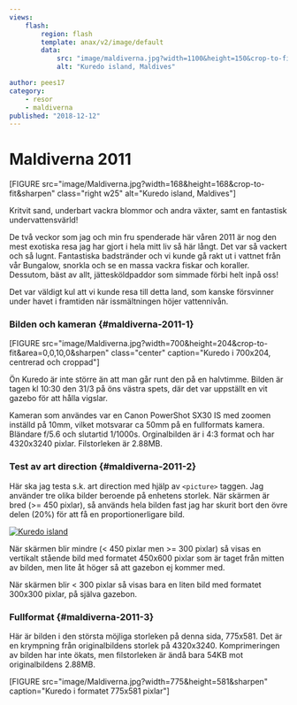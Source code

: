 ```yaml
---
views:
    flash:
        region: flash
        template: anax/v2/image/default
        data:
            src: "image/maldiverna.jpg?width=1100&height=150&crop-to-fit"
            alt: "Kuredo island, Maldives"

author: pees17
category:
    - resor
    - maldiverna
published: "2018-12-12"
---
```

Maldiverna 2011
==================================
[FIGURE src="image/Maldiverna.jpg?width=168&height=168&crop-to-fit&sharpen" class="right w25" alt="Kuredo island, Maldives"]

Kritvit sand, underbart vackra blommor och andra växter, samt en fantastisk undervattensvärld!

<!--more-->

De två veckor som jag och min fru spenderade här våren 2011 är nog den mest exotiska resa jag har gjort i hela mitt liv så här långt. Det var så vackert och så lugnt. Fantastiska badstränder och vi kunde gå rakt ut i vattnet från vår Bungalow, snorkla och se en massa vackra fiskar och koraller. Dessutom, bäst av allt, jättesköldpaddor som simmade förbi helt inpå oss!

Det var väldigt kul att vi kunde resa till detta land, som kanske försvinner under havet i framtiden när issmältningen höjer vattennivån.

### Bilden och kameran {#maldiverna-2011-1}

[FIGURE src="image/Maldiverna.jpg?width=700&height=204&crop-to-fit&area=0,0,10,0&sharpen" class="center" caption="Kuredo i 700x204, centrerad och croppad"]

Ön Kuredo är inte större än att man går runt den på en halvtimme. Bilden är tagen kl 10:30 den 31/3 på öns västra spets, där det var uppställt en vit gazebo för att hålla vigslar.

Kameran som användes var en Canon PowerShot SX30 IS med zoomen inställd på 10mm, vilket motsvarar ca 50mm på en fullformats kamera. Bländare f/5.6 och slutartid 1/1000s. Orginalbilden är i 4:3 format och har 4320x3240 pixlar. Filstorleken är 2.88MB.

### Test av art direction {#maldiverna-2011-2}
Här ska jag testa s.k. art direction med hjälp av `<picture>` taggen. Jag använder tre olika bilder beroende på enhetens storlek. När skärmen är bred (>= 450 pixlar), så används hela bilden fast jag har skurit bort den övre delen (20%) för att få en proportionerligare bild.

<a href="image/Maldiverna.jpg">
<picture>
    <source media="(min-width: 450px)" srcset="../image/Maldiverna.jpg?width=775&height=465&crop-to-fit&area=20,0,0,0&sharpen">
    <source media="(min-width: 300px)" srcset="../image/Maldiverna.jpg?width=450&height=600&crop-to-fit&area=20,0,0,20&sharpen">
    <img src="image/Maldiverna.jpg?width=300&height=300&crop-to-fit&area=23,50,27,0&sharpen" alt="Kuredo island">
</picture>
</a>

När skärmen blir mindre (< 450 pixlar men >= 300 pixlar) så visas en vertikalt stående bild med formatet 450x600 pixlar som är taget från mitten av bilden, men lite åt höger så att gazebon ej kommer med.

När skärmen blir < 300 pixlar så visas bara en liten bild med formatet 300x300 pixlar, på själva gazebon.

### Fullformat {#maldiverna-2011-3}

Här är bilden i den största möjliga storleken på denna sida, 775x581. Det är en krympning från originalbildens storlek på 4320x3240. Komprimeringen av bilden har inte ökats, men filstorleken är ändå bara 54KB mot originalbildens 2.88MB.

[FIGURE src="image/Maldiverna.jpg?width=775&height=581&sharpen" caption="Kuredo i formatet 775x581 pixlar"]
